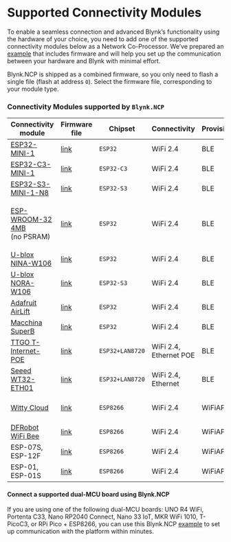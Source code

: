 # Supported Connectivity Modules

To enable a seamless connection and advanced Blynk’s functionality using the hardware of your choice, you need to add one of the supported connectivity modules below as a Network Co-Processor. We’ve prepared an [example](https://github.com/blynkkk/BlynkNcpExample/blob/main/docs/BuildYourOwn.md) that includes firmware and will help you set up the communication between your hardware and Blynk with minimal effort.

Blynk.NCP is shipped as a combined firmware, so you only need to flash a single file (flash at address `0`). Select the firmware file, corresponding to your module type.

### Connectivity Modules supported by `Blynk.NCP`

| Connectivity module                                                                                          | Firmware file                                                                                                       | Chipset         | Connectivity           | Provisioning | Interaction          |
| ------------------------------------------------------------------------------------------------------------ | ------------------------------------------------------------------------------------------------------------------- | --------------- | ---------------------- | ------------ | -------------------- |
| [ESP32-MINI-1](https://www.espressif.com/en/products/modules)                                                | [link](https://github.com/blynkkk/BlynkNcpDriver/releases/latest/download/BlynkNCP\_generic\_esp32\_4M.flash.bin)   | `ESP32`         | WiFi 2.4               | BLE          |                      |
| [ESP32-C3-MINI-1](https://www.espressif.com/en/products/modules)                                             | [link](https://github.com/blynkkk/BlynkNcpDriver/releases/latest/download/BlynkNCP\_generic\_esp32c3\_4M.flash.bin) | `ESP32-C3`      | WiFi 2.4               | BLE          |                      |
| [ESP32-S3-MINI-1-N8](https://www.espressif.com/en/products/modules)                                          | [link](https://github.com/blynkkk/BlynkNcpDriver/releases/latest/download/BlynkNCP\_generic\_esp32s3\_8M.flash.bin) | `ESP32-S3`      | WiFi 2.4               | BLE          |                      |
| <p><a href="https://www.espressif.com/en/products/modules">ESP-WROOM-32 4MB</a><br>(no PSRAM)</p>            | [link](https://github.com/blynkkk/BlynkNcpDriver/releases/latest/download/BlynkNCP\_generic\_esp32\_4M.flash.bin)   | `ESP32`         | WiFi 2.4               | BLE          |                      |
| [U-blox NINA-W106](https://www.u-blox.com/en/product/nina-w10-series-open-cpu)                               | [link](https://github.com/blynkkk/BlynkNcpDriver/releases/latest/download/BlynkNCP\_generic\_esp32\_4M.flash.bin)   | `ESP32`         | WiFi 2.4               | BLE          |                      |
| [U-blox NORA-W106](https://www.u-blox.com/en/product/nora-w10-series)                                        | [link](https://github.com/blynkkk/BlynkNcpDriver/releases/latest/download/BlynkNCP\_generic\_esp32s3\_8M.flash.bin) | `ESP32-S3`      | WiFi 2.4               | BLE          |                      |
| [Adafruit AirLift](https://www.adafruit.com/product/4201)                                                    | [link](https://github.com/blynkkk/BlynkNcpDriver/releases/latest/download/BlynkNCP\_generic\_esp32\_4M.flash.bin)   | `ESP32`         | WiFi 2.4               | BLE          | RGB LED              |
| [Macchina SuperB](https://www.macchina.cc/catalog/m2-accessories/superb)                                     | [link](https://github.com/blynkkk/BlynkNcpDriver/releases/latest/download/BlynkNCP\_generic\_esp32\_4M.flash.bin)   | `ESP32`         | WiFi 2.4               | BLE          | Green LED            |
| [TTGO T-Internet-POE](https://www.lilygo.cc/products/t-internet-poe)                                         | [link](https://github.com/blynkkk/BlynkNcpDriver/releases/latest/download/BlynkNCP\_lilygo\_poe.flash.bin)          | `ESP32+LAN8720` | WiFi 2.4, Ethernet POE | BLE          |                      |
| [Seeed WT32-ETH01](https://www.seeedstudio.com/Ethernet-module-based-on-ESP32-series-WT32-ETH01-p-4736.html) | [link](https://github.com/blynkkk/BlynkNcpDriver/releases/latest/download/BlynkNCP\_wt32\_eth01.flash.bin)          | `ESP32+LAN8720` | WiFi 2.4, Ethernet     | BLE          |                      |
| [Witty Cloud](https://protosupplies.com/product/esp8266-witty-cloud-esp-12f-wifi-module/)                    | [link](https://github.com/blynkkk/BlynkNcpDriver/releases/latest/download/BlynkNCP\_generic\_esp8266\_4M.flash.bin) | `ESP8266`       | WiFi 2.4               | WiFiAP       | RGB LED, User Button |
| [DFRobot WiFi Bee](https://www.dfrobot.com/product-1279.html)                                                | [link](https://github.com/blynkkk/BlynkNcpDriver/releases/latest/download/BlynkNCP\_generic\_esp8266\_4M.flash.bin) | `ESP8266`       | WiFi 2.4               | WiFiAP       | User Button          |
| ESP-07S, ESP-12F                                                                                             | [link](https://github.com/blynkkk/BlynkNcpDriver/releases/latest/download/BlynkNCP\_generic\_esp8266\_4M.flash.bin) | `ESP8266`       | WiFi 2.4               | WiFiAP       |                      |
| ESP-01, ESP-01S                                                                                              | [link](https://github.com/blynkkk/BlynkNcpDriver/releases/latest/download/BlynkNCP\_generic\_esp8266\_1M.flash.bin) | `ESP8266`       | WiFi 2.4               | WiFiAP       |                      |

#### Connect a supported dual-MCU board using Blynk.NCP

If you are using one of the following dual-MCU boards: UNO R4 WiFi, Portenta C33, Nano RP2040 Connect, Nano 33 IoT, MKR WiFi 1010, T-PicoC3, or RPi Pico + ESP8266, you can use this Blynk.NCP [example](https://github.com/blynkkk/BlynkNcpExample) to set up communication with the platform within minutes.

